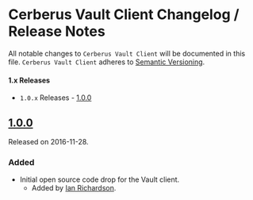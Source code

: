 # Cerberus Vault Client Changelog / Release Notes

All notable changes to `Cerberus Vault Client` will be documented in this file. `Cerberus Vault Client` adheres to [Semantic Versioning](http://semver.org/).

#### 1.x Releases

- `1.0.x` Releases - [1.0.0](#100)

## [1.0.0](https://github.com/Nike-Inc/vault-java-client/releases/tag/vault-java-client-v1.0.0)

Released on 2016-11-28.

### Added

- Initial open source code drop for the Vault client.
	- Added by [Ian Richardson][contrib_tibrim].
	

[contrib_tibrim]: https://github.com/Tibrim